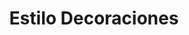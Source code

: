 ---
title: "Estilo Decoraciones"
url: /santo-domingo-este/estilo-decoraciones/
shop: Raumausstattung
---